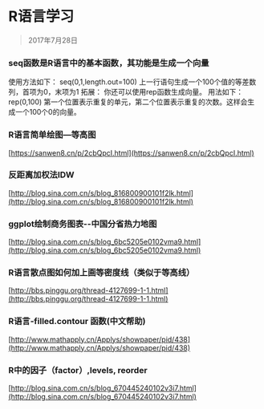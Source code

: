 # R语言学习

>2017年7月28日

### seq函数是R语言中的基本函数，其功能是生成一个向量

使用方法如下：
seq(0,1,length.out=100)
上一行语句生成一个100个值的等差数列，首项为0，末项为1
拓展：
你还可以使用rep函数生成向量。
用法如下：
rep(0,100)
第一个位置表示重复的单元，第二个位置表示重复的次数。这样会生成一个100个0的向量。

### R语言简单绘图—等高图

[https://sanwen8.cn/p/2cbQpcI.html](https://sanwen8.cn/p/2cbQpcI.html)

### 反距离加权法IDW

[http://blog.sina.com.cn/s/blog_816800900101f2lk.html](http://blog.sina.com.cn/s/blog_816800900101f2lk.html)

### ggplot绘制商务图表--中国分省热力地图

[http://blog.sina.com.cn/s/blog_6bc5205e0102vma9.html](http://blog.sina.com.cn/s/blog_6bc5205e0102vma9.html)

### R语言散点图如何加上画等密度线（类似于等高线）

[http://bbs.pinggu.org/thread-4127699-1-1.html](http://bbs.pinggu.org/thread-4127699-1-1.html)


### R语言-filled.contour 函数(中文帮助)

[http://www.mathapply.cn/Applys/showpaper/pid/438](http://www.mathapply.cn/Applys/showpaper/pid/438)

### R中的因子（factor）,levels, reorder

[http://blog.sina.com.cn/s/blog_670445240102v3i7.html](http://blog.sina.com.cn/s/blog_670445240102v3i7.html)













